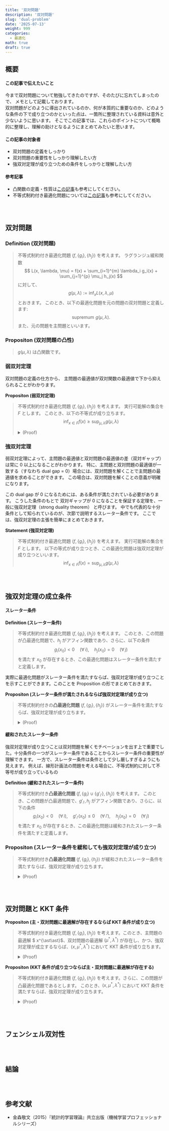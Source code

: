 ```yaml
---
title: '双対問題'
description: '双対問題'
slug: 'dual-problem'
date: '2025-07-13'
weight: 999
categories:
  - 最適化
math: true
draft: true
---
```


## 概要

#### この記事で伝えたいこと
今まで双対問題について勉強してきたのですが、そのたびに忘れてしまったので、
メモとして記載しております。  
双対問題がどのように導出されているのか、何が本質的に重要なのか、どのような条件の下で成り立つのかといった点は、一箇所に整理されている資料は意外と少ないように思います。
そこでこの記事では、これらのポイントについて概略的に整理し、理解の助けとなるようにまとめてみたいと思います。

#### この記事の対象者
- 双対問題の定義をしっかり
- 双対問題の重要性をしっかり理解したい方
- 強双対定理が成り立つための条件をしっかりと理解したい方

#### 参考記事
- 凸関数の定義・性質は[この記事](/convex-function/#section2)も参考にしてください。
- 不等式制約付き最適化問題については[この記事](/inequality-constrained-optimization/)も参考にしてください。



<br><br>



## 双対問題
### Definition (双対問題)
> 不等式制約付き最適化問題 $\left( f, \{g_{i}\}, \{h_{j}\} \right)$ を考えます。
> ラグランジュ緩和関数
> $$
  L(x, \lambda, \mu) = f(x) + \sum_{i=1}^{m} \lambda_i g_i(x) + \sum_{j=1}^{p} \mu_j h_j(x)
> $$
> に対して、
> $$
  g(\mu, \lambda) := \inf_{x} L(x, \lambda, \mu)
> $$
> とおきます。
> このとき、以下の最適化問題を元の問題の双対問題と定義します: 
> $$
  \text{supremum} \,\, g(\mu, \lambda) .
> $$
> また、元の問題を主問題といいます。

### Propositon (双対問題の凸性)
> $g(\mu, \lambda)$ は凸関数です。

### 弱双対定理

双対問題の定義の仕方から、
主問題の最適値が双対関数の最適値で下から抑えられることがわかります。

**Propositon (弱双対定理)**
> 不等式制約付き最適化問題 $\left( f, \{g_{i}\}, \{h_{j}\} \right)$ を考えます。
> 実行可能解の集合を $F$ とします。
> このとき、以下の不等式が成り立ちます。
> $$ \inf_{x \in F} f(x) \geq \sup_{\mu, \lambda} g(\mu, \lambda) $$
> <details><summary>(Proof)</summary><div>
> 
> $$ \min_{x} f(x) \geq \min_{x} \max_{\mu, \lambda} L(x, \lambda, \mu) \geq \max_{\mu, \lambda} \min_{x} L(x, \lambda, \mu) \geq \max_{\mu, \lambda} g(\mu, \lambda) $$
> となるため。
> 
> </div></details>

### 強双対定理
弱双対定理によって、主問題の最適値と双対問題の最適値の差（双対ギャップ）は常に 0 以上になることがわかります。
特に、主問題と双対問題の最適値が一致する（すなわち dual gap = 0）場合には、双対問題を解くことで主問題の最適値を求めることができます。
この場合は、双対問題を解くことの意義が明確になります。

この dual gap が 0 になるためには、ある条件が満たされている必要があります。
こうした条件のもとで 双対ギャップが 0 になることを保証する定理を、一般に強双対定理（strong duality theorem） と呼びます。
中でも代表的な十分条件として知られているのが、次節で説明するスレーター条件です。
ここでは、強双対定理の主張を簡単にまとめておきます。

**Statement (強双対定理)**
> 不等式制約付き最適化問題 $\left( f, \{g_{i}\}, \{h_{j}\} \right)$ を考えます。
> 実行可能解の集合を $F$ とします。
> 以下の等式が成り立つとき、この最適化問題は強双対定理が成り立つといいます。
> $$
  \inf_{x \in F} f(x) = \sup_{\mu, \lambda} g(\mu, \lambda)
  $$



<br><br>



## 強双対定理の成立条件

#### スレーター条件



**Definition (スレーター条件)**
> 不等式制約付き最適化問題 $\left( f, \{g_{i}\}, \{h_{j}\} \right)$ を考えます。
> このとき、この問題が凸最適化問題で、$h_{j}$ がアフィン関数であり、さらに、以下の条件
> $$ g_i(x_0) < 0 \quad (\forall \, i), \quad h_j(x_0) = 0 \quad (\forall \, j) $$
> を満たす $x_{0}$ が存在するとき、この最適化問題はスレーター条件を満たすと定義します。


実際に最適化問題がスレーター条件を満たすならば、強双対定理が成り立つことを示すことができます。このことを Proposition の形でまとめておきます。


**Propositon (スレーター条件が満たされるならば強双対定理が成り立つ)**
> 不等式制約付きの**凸最適化問題** $\left( f, \{g_{i}\}, \{h_{j}\} \right)$ がスレーター条件を満たすならば、強双対定理が成り立ちます。
> <details><summary>(Proof)</summary><div>
> 
> (1) 文献にある通り、最初は $\tilde{x}$ が内点であり、行列 $A$ の階数がfull であるケースを考えます。
> 次の集合を考えます。
> $$ \mathcal{A} = \{ (u, v, t) | ∃x ∈ D, fi(x) ≤ ui, i = 1, . . . , m, hi(x) = vi, i = 1, . . . , p, f0(x) ≤ t\}, \\
  \mathcal{B} = {(0, 0, s) ∈ Rm × Rp × R | s < p⋆} $$
> まず、この問題が凸最適化問題であるため $\mathcal{A}$ は凸集合です。
> 次に $\mathcal{A} \cap \mathcal{B} = \empty$ であることがわかります。
> よって、凸集合の分離定理から、以下の条件を満たす $\lambda, \mu, \nu \in \mathbb{R}^{n}$ が存在します:
> $$ \langle \lambda, u \rangle + \langle \nu, b \rangle + \mu \cdot t \geq \alpha \quad 
  \left( (u, v, t)\in \mathcal{A} \right), \\
  \langle \lambda, u \rangle + \langle \mu, b \rangle + \nu \cdot t \leq \alpha \quad
  \left( (u, v, t)\in \mathcal{B} \right). $$  
>   
> $\mu > 0$ を示しましょう。一旦 $\mu = 0$ が正しいと仮定します。
> $$ \sum_{i=} \lambda_{i} g_{i}(x)  + ν^{T} (Ax − b) \geq 0. $$
> $A \tilde{x} − b = 0$ なので、$ \sum_{i=1} \lambda_{i} g_{i}(\tilde{x}) \geq 0$ とならなければなりません。
> 一方で、$g_{i}(\tilde{x}) < 0$ となることから $\lambda_{i} \geq 0$ と合わせて、$\lambda_{i} g_{i}(\tilde{x}) \leq 0$ も成り立つ必要があります。
> よって、各不等号は等号で成立する必要があり、$g_{i}(\tilde{x}) \neq 0$ より $\lambda_{i} = 0$ が示せます.
> 
> $\lambda_{i} = 0$ から $ν^{T} (A x − b) \geq 0$ とならなければなりません。
> 一方で $ν^{T} (A \tilde{x} − b) = 0$ であるから、$ν^{T} A (x - \tilde{x}) \geq 0$ が成り立つ必要があります。
> これは $\tilde{x}$ が内点であること、 $A$ のランクがfullであることと矛盾します。
> 
> (2) 行列 $A$ の階数が行数と一致しないケースを考えます。  
> 実行可能解 $\tilde{x}$ が存在することから、一次従属になる行を取り除いてしまっても制約条件が変わらないことがわかります。
> よって、一次従属になる行を取り除いてしまえば (1) に帰着可能です。
> 
> (3) $\tilde{x}$ が $\mathbb{R}^{N}$ 自身の内点ではないケースを考えます。  
> この場合、ある部分アフィン空間 $A$ が存在して、$\tilde{x}$ は $A$ において内点となっています。
> よって、アフィン空間 $A$ 上に制限すれば、(2) に帰着可能です。
> 
> 以上より、示すことができました。
> 
> </div></details>


#### 緩和されたスレーター条件
強双対定理が成り立つことは双対問題を解くモチベーションを出す上で重要でした。十分条件の一つがスレーター条件であることからスレーター条件の重要性が理解できます。
一方で、スレーター条件は条件として少し厳しすぎるようにも見えます。
例えば、線形計画法の問題を考える場合に、不等式制約に対して不等号が成り立っているもの


**Definition (緩和されたスレーター条件)**
> 不等式制約付き**凸最適化問題** $\left( f, \{g_{i}\} \cup \{g'_{i'}\}, \{h_{j}\} \right)$ を考えます。
> このとき、この問題が凸最適問題で、$g'_{i'}, h_{j}$ がアフィン関数であり、さらに、以下の条件
> $$ g_i(x_0) < 0 \quad (\forall \, i), \quad g'_{i'} (x_0) \leq 0 \quad (\forall \, i'), \quad h_j(x_0) = 0 \quad (\forall \, j) $$
> を満たす $x_{0}$ が存在するとき、この最適化問題は緩和されたスレーター条件を満たすと定義します。

### Propositon (スレーター条件を緩和しても強双対定理が成り立つ)  
> 不等式制約付き**凸最適化問題** $\left( f, \{g_{i}\}, \{h_{j}\} \right)$ が緩和されたスレーター条件を満たすならば、強双対定理が成り立ちます。
> 
> <details><summary>(Proof)</summary><div>
> 
> $I'$ を $\{1, \dots, i' \}$ の任意の部分集合とします。 
> $$F(I)$$  
> このとき、実行可能解は $\cup F(I)$と一致します。
> 各 $F(I)$においてはスレーター条件が成立していることを示せます。
> よって成立が言えました。
> </div></details>



<br><br>



## 双対問題と KKT 条件

**Propositon (主・双対問題に最適解が存在するならば KKT 条件が成り立つ)**
> 不等式制約付き最適化問題 $\left( f, \{g_{i}\}, \{h_{j}\} \right)$ を考えます。このとき、主問題の最適解 $ x^{\ast\ast}$、双対問題の最適解 $(\mu^{\ast}, \lambda^{\ast})$ が存在し、かつ、強双対定理が成立するならば、$(x, \mu^{\ast}, \lambda^{\ast})$ において KKT 条件が成り立ちます。
> 
> <details><summary>(Proof)</summary><div>
> 
> (1) Primal feasibility（実行可能性）と feasibility（双対実行可能性）は前提条件から成り立つことがわかります。  
> (2) Complementary slackness（相補性条件）が成り立つことを示します。
> 最適化問題の実行可能解の集合を $F$ とします。
> ラグランジュ緩和関数 に対して、
> $$ \begin{align}
  1
  \end{align} $$
> と式変形できる。ここで、強双対定理が成り立つことから、$f(x^{\ast}) = g(\mu^{\ast}, \lambda^{\ast})$ となるため、上記の不等号は全て等号になることがわかります。
> よって、
> $$
>   \sum_{i=1}^{m} \lambda_{i}^{a} g_{i}(x^{a}) + \sum_{j=1}^{p} \mu_{j}^{a} h_{j}(x^{\ast}) = 0
> $$
> となることがわかります。
> $$ 
>   L(x^{\ast}, \mu^{\ast}, \lambda^{\ast}) = \inf_{x} L(x, \mu^{\ast}, \lambda^{\ast})
> $$
> であることから、$L(x, \mu^{*}, \lambda^{*})$ を $x$ の関数としてみたときに $x = x^{*}$ で極小となることがわかるため、Stationarity（停留条件）が成り立つこともわかる。
> 
> </div></details>

**Propositon (KKT 条件が成り立つならば主・双対問題に最適解が存在する)**
> 不等式制約付き最適化問題 $\left( f, \{g_{i}\}, \{h_{j}\} \right)$ を考えます。さらに、この問題が凸最適化問題であるとします。
> このとき、$(x, \mu^{\ast}, \lambda^{\ast})$ において KKT 条件を満たすならば、強双対定理が成り立ちます。
> 
> <details><summary>(Proof)</summary><div>
> 
> Complementary slackness（相補性条件）が成り立つことから、
> $$
  f(x^{\ast}) = f(x^{\ast}) + \sum_{i=1}^{m} \lambda_i^{\ast} g_i(x^{\ast}) + \sum_{j=1}^{p} \mu_j^{\ast} h_j(x^{\ast})
> $$
> が成り立ちます。  
> 次に、この不等式制約付き最適化問題が凸最適化問題であることから、ラグランジュ緩和関数 $L(x, \mu^{\ast}, \lambda^{\ast})$ は $x$ の関数とみたときに凸関数であることがわかります。一般に、凸関数が $x=x^{\ast}$ で停留条件を満たすならば $x=x^{\ast}$ で最小値をとるため、
> $$ 
>   L(x^\ast, \mu^\ast, \lambda^\ast) = \min_{x} L(x, \mu^{\ast}, \lambda^{\ast})
> $$
> が成り立ちます。
> よって、
> $$
>   \begin{align}
>   & f(x^{\ast}) \nonumber \\
>   = & f(x^{\ast}) + \sum_{i=1}^{m} \lambda_i^{\ast} g_i(x^{\ast}) + \sum_{j=1}^{p} \mu_j^{\ast} h_j(x^{\ast}) \nonumber \\
>   = & L(x^{\ast}, \mu^{\ast}, \lambda^{\ast}) \nonumber \\
>   = & \min_{x} L(x, \mu^{\ast}, \lambda^{\ast}) \nonumber \\
>   = & g(\mu^{\ast}, \lambda^{\ast}) \nonumber \\ 
>   \end{align}
> $$
>   と式変形できます。このことから、強双対定理が成り立つことがわかります。$ \Box $
> </div></details>



<br><br>



## フェンシェル双対性















<br><br>



## 結論



<br><br>



## 参考文献
- <a id="kanamaori"></a>金森敬文（2015）『統計的学習理論』共立出版（機械学習プロフェッショナルシリーズ）


